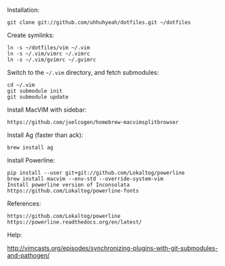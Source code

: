 Installation:

    git clone git://github.com/uhhuhyeah/dotfiles.git ~/dotfiles

Create symlinks:

    ln -s ~/dotfiles/vim ~/.vim
    ln -s ~/.vim/vimrc ~/.vimrc
    ln -s ~/.vim/gvimrc ~/.gvimrc

Switch to the `~/.vim` directory, and fetch submodules:

    cd ~/.vim
    git submodule init
    git submodule update


Install MacVIM with sidebar:

    https://github.com/joelcogen/homebrew-macvimsplitbrowser


Install Ag (faster than ack):

    brew install ag


Install Powerline:

    pip install --user git+git://github.com/Lokaltog/powerline
    brew install macvim --env-std --override-system-vim
    Install powerline version of Inconsolata https://github.com/Lokaltog/powerline-fonts

References:

    https://github.com/Lokaltog/powerline
    https://powerline.readthedocs.org/en/latest/


Help:

  http://vimcasts.org/episodes/synchronizing-plugins-with-git-submodules-and-pathogen/

